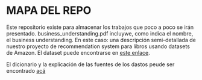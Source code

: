 # MAPA DEL REPO

Este repositorio existe para almacenar los trabajos que poco a poco se irán presentado.
business_understanding.pdf incluywe, como indica el nombre, el business understanding. En este caso: una descripción semi-detallada de nuestro proyecto de recommendation system para libros usando datasets de Amazon. El dataset puede encontrarse en [este enlace](https://nijianmo.github.io/amazon/index.html#subsets).

El dicionario y la explicación de las fuentes de los dastos peude ser encontrado [acá](https://unaledu-my.sharepoint.com/:x:/g/personal/drpedrazas_unal_edu_co/ERUmFZsv0bZCrgPo9C8xvuABp7Zsc5xn-XR4XQJJqGuKeQ?e=cvFUhQ)
